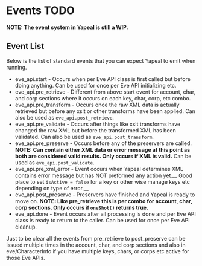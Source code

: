 # Events TODO #

__NOTE: The event system in Yapeal is still a WIP.__

## Event List ##

Below is the list of standard events that you can expect Yapeal to emit when
running.

- eve_api.start - Occurs when per Eve API class is first called but before doing
    anything. Can be used for once per Eve API initializing etc.
- eve_api.pre_retrieve - Different from above start event for account, char, and
    corp sections where it occurs on each key, char, corp, etc combo.
- eve_api.pre_transform - Occurs once the raw XML data is actually retrieved but
    before any xslt or other transforms have been applied. Can also be used as
    `eve_api.post_retrieve`.
- eve_api.pre_validate - Occurs after things like xslt transforms have changed
    the raw XML but before the transformed XML has been validated. Can also be
    used as `eve_api.post_transform`.
- eve_api.pre_preserve - Occurs before any of the preservers are called. __NOTE:
    Can contain either XML data or error message at this point as both are
    considered valid results. Only occurs if XML is valid.__ Can be used as
    `eve_api.post_validate`.
- eve_api.pre_xml_error - Event occurs when Yapeal determines XML contains error
    message but has NOT preformed any action yet.__ Good place to set
    `isActive = false` for a key or other wise manage keys etc depending on type
    of error.__
- eve_api.post_preserve - Preservers have finished and Yapeal is ready to move
    on. __NOTE: Like pre_retrieve this is per combo for account, char, corp
    sections. Only occurs if `oneShot()` returns true.__
- eve_api.done - Event occurs after all processing is done and per Eve API class
    is ready to return to the caller. Can be used for once per Eve API cleanup.

Just to be clear all the events from pre_retrieve to post_preserve can be issued
multiple times in the account, char, and corp sections and also in
eve/CharacterInfo if you have multiple keys, chars, or corps etc active for
those Eve APIs.
